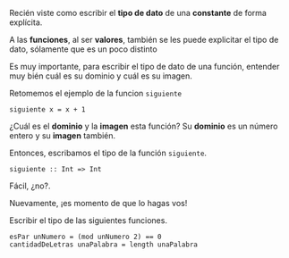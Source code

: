 Recién viste como escribir el **tipo de dato** de una **constante** de forma explícita.

A las **funciones**, al ser **valores**, también se les puede explicitar el tipo de dato, sólamente que es un poco distinto

Es muy importante, para escribir el tipo de dato de una función, entender muy bién cuál es su dominio y cuál es su imagen.

Retomemos el ejemplo de la funcion `siguiente`

```
siguiente x = x + 1
```

¿Cuál es el **dominio** y la **imagen** esta función? Su **dominio** es un número entero y su **imagen** también.

Entonces, escribamos el tipo de la función `siguiente`.

```
siguiente :: Int => Int
```

Fácil, ¿no?. 

Nuevamente, ¡es momento de que lo hagas vos!

Escribir el tipo de las siguientes funciones.

```
esPar unNumero = (mod unNumero 2) == 0
cantidadDeLetras unaPalabra = length unaPalabra
```